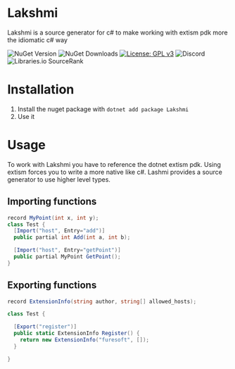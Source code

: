 # Lakshmi
Lakshmi is a source generator for c# to make working with extism pdk more the idiomatic c# way

![NuGet Version](https://img.shields.io/nuget/v/Lakshmi)
![NuGet Downloads](https://img.shields.io/nuget/dt/Lakshmi)
[![License: GPL v3](https://img.shields.io/badge/License-GPLv3-blue.svg)](https://www.gnu.org/licenses/gpl-3.0)
![Discord](https://img.shields.io/discord/455738571186241536)
![Libraries.io SourceRank](https://img.shields.io/librariesio/sourcerank/nuget/Lakshmi)

# Installation

1. Install the nuget package with `dotnet add package Lakshmi`
2. Use it

# Usage

To work with Lakshmi you have to reference the dotnet extism pdk. Using extism forces you to write a more native like c#. Lashmi provides a source generator to use higher level types.

## Importing functions

```csharp
record MyPoint(int x, int y);
class Test {
  [Import("host", Entry="add")]
  public partial int Add(int a, int b);

  [Import("host", Entry="getPoint")]
  public partial MyPoint GetPoint();
}
```

## Exporting functions

```csharp
record ExtensionInfo(string author, string[] allowed_hosts);

class Test {

  [Export("register")]
  public static ExtensionInfo Register() {
    return new ExtensionInfo("furesoft", []);
  }

}
```
